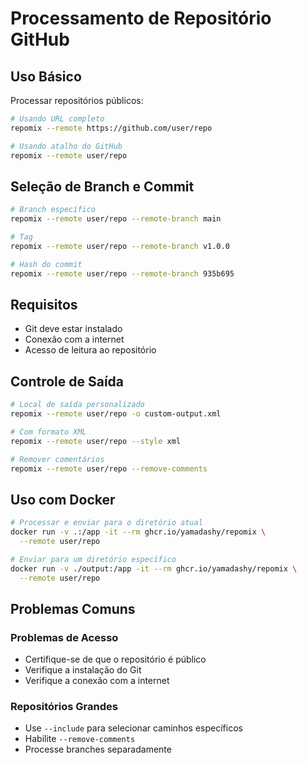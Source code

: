 # Processamento de Repositório GitHub

## Uso Básico

Processar repositórios públicos:
```bash
# Usando URL completo
repomix --remote https://github.com/user/repo

# Usando atalho do GitHub
repomix --remote user/repo
```

## Seleção de Branch e Commit

```bash
# Branch específico
repomix --remote user/repo --remote-branch main

# Tag
repomix --remote user/repo --remote-branch v1.0.0

# Hash do commit
repomix --remote user/repo --remote-branch 935b695
```

## Requisitos

- Git deve estar instalado
- Conexão com a internet
- Acesso de leitura ao repositório

## Controle de Saída

```bash
# Local de saída personalizado
repomix --remote user/repo -o custom-output.xml

# Com formato XML
repomix --remote user/repo --style xml

# Remover comentários
repomix --remote user/repo --remove-comments
```

## Uso com Docker

```bash
# Processar e enviar para o diretório atual
docker run -v .:/app -it --rm ghcr.io/yamadashy/repomix \
  --remote user/repo

# Enviar para um diretório específico
docker run -v ./output:/app -it --rm ghcr.io/yamadashy/repomix \
  --remote user/repo
```

## Problemas Comuns

### Problemas de Acesso
- Certifique-se de que o repositório é público
- Verifique a instalação do Git
- Verifique a conexão com a internet

### Repositórios Grandes
- Use `--include` para selecionar caminhos específicos
- Habilite `--remove-comments`
- Processe branches separadamente
